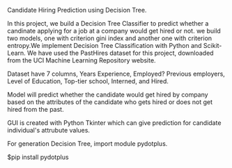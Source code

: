 Candidate Hiring Prediction using Decision Tree.

In this project, we build a Decision Tree Classifier to predict whether a candinate applying for a job at a company would get hired or not. we build two models, one with criterion gini index and another one with criterion entropy.We implement Decision Tree Classification with Python and Scikit-Learn. We have used the PastHires dataset for this project, downloaded from the UCI Machine Learning Repository website.

Dataset have 7 columns, Years Experience, Employed? Previous employers, Level of Education, Top-tier school, Interned, and Hired.

Model will predict whether the candidate would get hired by company based on the attributes of the candidate who gets hired or does not get hired from the past.

GUI is created with Python Tkinter which can give prediction for candidate individual's attrubute values.


For generation Decision Tree, import module pydotplus.

$pip install pydotplus
